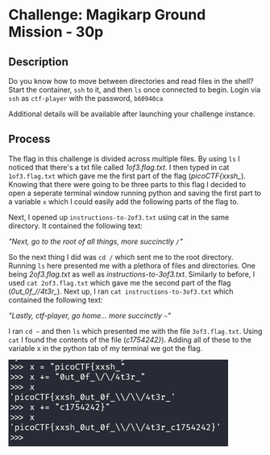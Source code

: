 # Challenge: Magikarp Ground Mission - 30p

## Description
Do you know how to move between directories and read files in the shell? Start the container, `ssh` to it, and then `ls` once connected to begin. Login via `ssh` as `ctf-player` with the password, `b60940ca`

Additional details will be available after launching your challenge instance.

## Process
The flag in this challenge is divided across multiple files. By using ``ls`` I noticed that there's a txt file called *1of3.flag.txt*. I then typed in cat ``1of3.flag.txt`` which gave me the first part of the flag (*picoCTF{xxsh_*). Knowing that there were going to be three parts to this flag I decided to open a seperate terminal window running python and saving the first part to a variable ``x`` which I could easily add the following parts of the flag to.

Next, I opened up ``instructions-to-2of3.txt`` using cat in the same directory. It contained the following text:

*"Next, go to the root of all things, more succinctly `/`"*

So the next thing I did was ``cd /`` which sent me to the root directory. Running ``ls`` here presented me with a plethora of files and directories. One being *2of3.flag.txt* as well as *instructions-to-3of3.txt*. Similarly to before, I used ``cat 2of3.flag.txt`` which gave me the second part of the flag (*0ut_0f_\/\/4t3r_*). Next up, I ran ``cat instructions-to-3of3.txt`` which contained the following text:

*"Lastly, ctf-player, go home... more succinctly `~`"*

I ran ``cd ~`` and then ``ls`` which presented me with the file ``3of3.flag.txt``. Using ``cat`` I found the contents of the file (*c1754242}*). Adding all of these to the variable x in the python tab of my terminal we got the flag.

![image1](images/magikarp1.png)